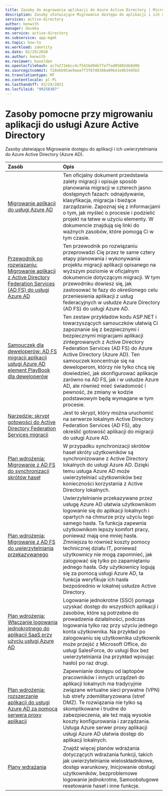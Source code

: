 ```yaml
---
title: Zasoby do migrowania aplikacji do Azure Active Directory | Microsoft Docs
description: Zasoby ułatwiające Migrowanie dostępu do aplikacji i ich uwierzytelniania do Azure Active Directory (Azure AD).
services: active-directory
author: kenwith
manager: daveba
ms.service: active-directory
ms.subservice: app-mgmt
ms.topic: how-to
ms.workload: identity
ms.date: 02/29/2020
ms.author: kenwith
ms.reviewer: baselden
ms.openlocfilehash: ac7e273ebcc4cf541bd94bf7e7fad05802db8d0b
ms.sourcegitcommit: f28ebb95ae9aaaff3f87d8388a09b41e0b3445b5
ms.translationtype: MT
ms.contentlocale: pl-PL
ms.lasthandoff: 03/29/2021
ms.locfileid: "99258307"
---
```

# <a name="resources-for-migrating-applications-to-azure-active-directory"></a>Zasoby pomocne przy migrowaniu aplikacji do usługi Azure Active Directory

Zasoby ułatwiające Migrowanie dostępu do aplikacji i ich uwierzytelniania do Azure Active Directory (Azure AD).

| Zasób  | Opis  |
|:-----------|:-------------|
|[Migrowanie aplikacji do usługi Azure AD](https://aka.ms/migrateapps/whitepaper) | Ten oficjalny dokument przedstawia zalety migracji i opisuje sposób planowania migracji w czterech jasno dostępnych fazach: odnajdywanie, klasyfikacja, migracja i bieżące zarządzanie. Zapoznaj się z informacjami o tym, jak myśleć o procesie i podzielić projekt na łatwe w użyciu elementy. W dokumencie znajdują się linki do ważnych zasobów, które pomogą Ci w tym czasie. |
|[Przewodnik po rozwiązaniu: Migrowanie aplikacji z Active Directory Federation Services (AD FS) do usługi Azure AD](./migrate-adfs-apps-to-azure.md) | Ten przewodnik po rozwiązaniu przeprowadzi Cię przez te same cztery etapy planowania i wykonywania projektu migracji aplikacji opisanego na wyższym poziomie w oficjalnym dokumencie dotyczącym migracji. W tym przewodniku dowiesz się, jak zastosować te fazy do określonego celu przeniesienia aplikacji z usług federacyjnych w usłudze Azure Directory (AD FS) do usługi Azure AD.|
|[Samouczek dla deweloperów: AD FS migracji aplikacji usługi Azure AD element PlayBook dla deweloperów](https://aka.ms/adfsplaybook) | Ten zestaw przykładów kodu ASP.NET i towarzyszących samouczków ułatwią Ci zapoznanie się z bezpiecznymi i bezpiecznymi migracjami aplikacji zintegrowanych z Active Directory Federation Services (AD FS) do Azure Active Directory (Azure AD). Ten samouczek koncentruje się na deweloperom, którzy nie tylko chcą się dowiedzieć, jak skonfigurować aplikacje zarówno na AD FS, jak i w usłudze Azure AD, ale również mieć świadomość i pewność, że zmiany w kodzie podstawowym będą wymagane w tym procesie.|
| [Narzędzie: skrypt gotowości do Active Directory Federation Services migracji](https://aka.ms/migrateapps/adfstools) | Jest to skrypt, który można uruchomić na serwerze lokalnym Active Directory Federation Services (AD FS), aby określić gotowość aplikacji do migracji do usługi Azure AD.|
| [Plan wdrożenia: Migrowanie z AD FS do synchronizacji skrótów haseł](https://aka.ms/ADFSTOPHSDPDownload) | W przypadku synchronizacji skrótów haseł skróty użytkowników są synchronizowane z Active Directory lokalnych do usługi Azure AD. Dzięki temu usługa Azure AD może uwierzytelniać użytkowników bez konieczności korzystania z Active Directory lokalnych.| 
| [Plan wdrożenia: Migrowanie z AD FS do uwierzytelniania przekazywanego](https://aka.ms/ADFSTOPTADPDownload)|Uwierzytelnianie przekazywane przez usługę Azure AD ułatwia użytkownikom logowanie się do aplikacji lokalnych i opartych na chmurze przy użyciu tego samego hasła. Ta funkcja zapewnia użytkownikom lepszy komfort pracy, ponieważ mają one mniej hasła. Zmniejsza to również koszty pomocy technicznej działu IT, ponieważ użytkownicy nie mogą zapomnieć, jak zalogować się tylko po zapamiętaniu jednego hasła. Gdy użytkownicy logują się za pomocą usługi Azure AD, ta funkcja weryfikuje ich hasła bezpośrednio w lokalnej usłudze Active Directory.|
| [Plan wdrożenia: Włączanie logowania jednokrotnego do aplikacji SaaS przy użyciu usługi Azure AD](https://aka.ms/SSODPDownload) | Logowanie jednokrotne (SSO) pomaga uzyskać dostęp do wszystkich aplikacji i zasobów, które są potrzebne do prowadzenia działalności, podczas logowania tylko raz przy użyciu jednego konta użytkownika. Na przykład po zalogowaniu się użytkownika użytkownik może przejść z Microsoft Office, do usługi SalesForce, do usługi Box bez uwierzytelniania (na przykład wpisując hasło) po raz drugi. 
| [Plan wdrożenia: rozszerzanie aplikacji do usługi Azure AD za pomocą serwera proxy aplikacji](https://aka.ms/AppProxyDPDownload)| Zapewnianie dostępu od laptopów pracowników i innych urządzeń do aplikacji lokalnych ma tradycyjnie związane wirtualne sieci prywatne (VPN) lub strefy zdemilitaryzowana (stref DMZ). Te rozwiązania nie tylko są skomplikowane i trudne do zabezpieczenia, ale też mają wysokie koszty konfigurowania i zarządzania. Usługa Azure serwer proxy aplikacji usługi Azure AD ułatwia dostęp do aplikacji lokalnych. |
| [Plany wdrażania](../fundamentals/active-directory-deployment-plans.md) | Znajdź więcej planów wdrażania dotyczących wdrażania funkcji, takich jak uwierzytelnianie wieloskładnikowe, dostęp warunkowy, Inicjowanie obsługi użytkowników, bezproblemowe logowanie jednokrotne, Samoobsługowe resetowanie haseł i inne funkcje. |